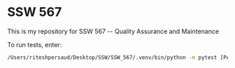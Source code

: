 # SSW 567

This is my repository for SSW 567 -- Quality Assurance and Maintenance

To run tests, enter:
```bash
/Users/riteshpersaud/Desktop/SSW/SSW_567/.venv/bin/python -m pytest [PATH TO FILE OR DIR] -v -s
```